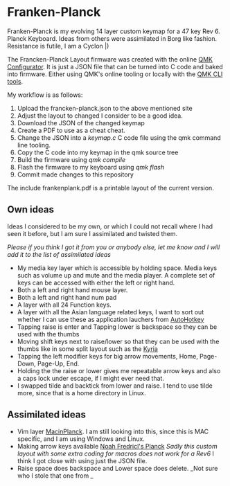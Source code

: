 # Franken-Planck

Franken-Planck is my evolving 14 layer custom keymap for a 47 key Rev 6. Planck Keyboard. 
Ideas from others were assimilated in Borg like fashion. Resistance is futile, I am a Cyclon |)

The Francken-Planck Layout firmware was created with the online [QMK Configurator](https://config.qmk.fm).
It is just a JSON file that can be turned into C code and baked into firmware. Either using QMK's online tooling or locally  with the [QMK CLI tools](https://docs.qmk.fm/#/cli).

My workflow is as follows:

1. Upload the francken-planck.json to the above mentioned site
2. Adjust the layout to changed I consider to be a good idea.
3. Download the JSON of the changed keymap
4. Create a PDF to use as a cheat cheat.
5. Change the JSON into a _keymap.c_ C code file using the qmk command line tooling.
6. Copy the C code into my keymap in the qmk source tree
7. Build the firmware using _qmk compile_
8. Flash the firmware to my keyboard using _qmk flash_
9. Commit made changes to this repository

The include frankenplank.pdf is a printable layout of the current version.

## Own ideas

Ideas I considered to be my own, or which I could not recall where I had seen it before, but I am sure I assimilated and twisted them.

_Please if you think I got it from you or anybody else, let me know and I will add it to the list of assimilated ideas_

* My media key layer which is accessible by holding space. Media keys such as volume up and mute and the media player. A complete set of keys can be accessed with either the left or right hand.
* Both a left and right hand mouse layer.
* Both a left and right hand num pad
* A layer with all 24 Function keys.
* A layer with all the Asian language related keys, I want to sort out whether I can use these as application lauchers from [AutoHotkey](https://www.autohotkey.com/)
* Tapping raise is enter and Tapping lower is backspace so they can be used with the thumbs
* Moving shift keys next to raise/lower so that they can be used with the thumbs like in some split layout such as the [Kyria](https://blog.splitkb.com/blog/introducing-the-kyria)
* Tapping the left modifier keys for big arrow movements, Home, Page-Down, Page-Up, End.
* Holding the the raise or lower gives me repeatable arrow keys and also a caps lock under escape, if I might ever need that.
* I swapped tilde and backtick from lower and raise. I tend to use tilde more, since that is a home directory in Linux.

## Assimilated ideas

* Vim layer [MacinPlanck](https://macintacos.github.io/macinplanck-configuration). I am still looking into this, since this is MAC specific, and I am using Windows and Linux.
* Making arrow keys available [Noah Fredricl's Planck](https://noahfrederick.com/log/the-planck-keyboard)
  _Sadly this custom layout with some extra coding for macros does not work for a Rev6_ I think I got close with using just the JSON file.
* Raise space does backspace and  Lower space does delete. _Not sure who I stole that one from _

